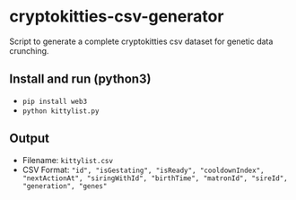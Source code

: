 # cryptokitties-csv-generator
Script to generate a complete cryptokitties csv dataset for genetic data crunching.

## Install and run (python3)

* `pip install web3`
* `python kittylist.py`

## Output

* Filename: `kittylist.csv`
* CSV Format: `"id", "isGestating", "isReady", "cooldownIndex", "nextActionAt", "siringWithId", "birthTime", "matronId", "sireId", "generation", "genes"`
